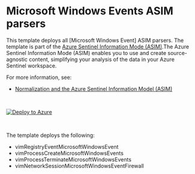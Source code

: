# Microsoft Windows Events ASIM parsers

This template deploys all [Microsoft Windows Event] ASIM parsers. The template is part of the [Azure Sentinel Information Mode (ASIM)](https://aka.ms/AzSentinelNormalization).The Azure Sentinel Information Mode (ASIM) enables you to use and create source-agnostic content, simplifying your analysis of the data in your Azure Sentinel workspace.

For more information, see:
- [Normalization and the Azure Sentinel Information Model (ASIM)](https://aka.ms/AzSentinelNormalization)

<br>

[![Deploy to Azure](https://aka.ms/deploytoazurebutton)](https://aka.ms/AzSentinelWindowsEventARM)

<br>

The template deploys the following:
 * vimRegistryEventMicrosoftWindowsEvent
 * vimProcessCreateMicrosoftWindowsEvents
 * vimProcessTerminateMicrosoftWindowsEvents
 * vimNetworkSessionMicrosoftWindowsEventFirewall

<br>
